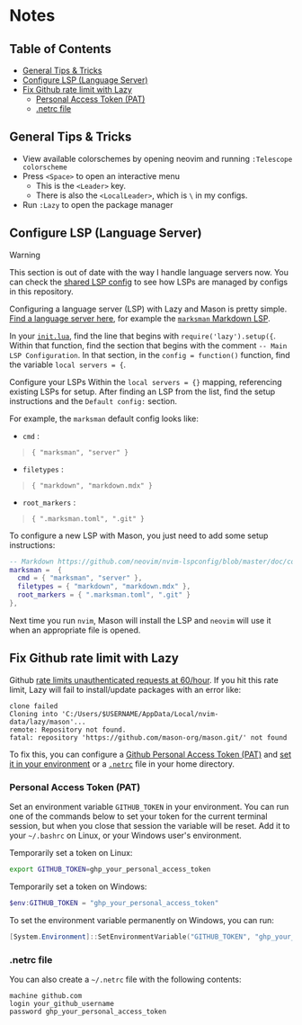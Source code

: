 # Notes <!-- omit in toc -->

## Table of Contents <!-- omit in toc -->

- [General Tips \& Tricks](#general-tips--tricks)
- [Configure LSP (Language Server)](#configure-lsp-language-server)
- [Fix Github rate limit with Lazy](#fix-github-rate-limit-with-lazy)
  - [Personal Access Token (PAT)](#personal-access-token-pat)
  - [.netrc file](#netrc-file)

## General Tips & Tricks

- View available colorschemes by opening neovim and running `:Telescope colorscheme`
- Press `<Space>` to open an interactive menu
  - This is the `<Leader>` key.
  - There is also the `<LocalLeader>`, which is `\` in my configs.
- Run `:Lazy` to open the package manager

## Configure LSP (Language Server)

> [!WARNING]
> This section is out of date with the way I handle language servers now. You can check the [shared LSP config](./config/nvim-shared/lua/nvim-shared/lsp/) to see how LSPs are managed by configs in this repository.

Configuring a language server (LSP) with Lazy and Mason is pretty simple. [Find a language server here](https://github.com/neovim/nvim-lspconfig/blob/master/doc/configs.md), for example the [`marksman` Markdown LSP](https://github.com/neovim/nvim-lspconfig/blob/master/doc/configs.md#marksman).

In your [`init.lua`](./config/nvim/init.lua), find the line that begins with `require('lazy').setup({`. Within that function, find the section that begins with the comment `-- Main LSP Configuration`. In that section, in the `config = function()` function, find the variable `local servers = {`.

Configure your LSPs Within the `local servers = {}` mapping, referencing existing LSPs for setup. After finding an LSP from the list, find the setup instructions and the `Default config:` section.

For example, the `marksman` default config looks like:

* `cmd` :
> `{ "marksman", "server" }`
* `filetypes` :
> `{ "markdown", "markdown.mdx" }`
* `root_markers` :
> `{ ".marksman.toml", ".git" }`

To configure a new LSP with Mason, you just need to add some setup instructions:

```lua
-- Markdown https://github.com/neovim/nvim-lspconfig/blob/master/doc/configs.md#marksman
marksman =  {
  cmd = { "marksman", "server" },
  filetypes = { "markdown", "markdown.mdx" },
  root_markers = { ".marksman.toml", ".git" }
},
```

Next time you run `nvim`, Mason will install the LSP and `neovim` will use it when an appropriate file is opened.

## Fix Github rate limit with Lazy

Github [rate limits unauthenticated requests at 60/hour](https://docs.github.com/en/rest/using-the-rest-api/rate-limits-for-the-rest-api?apiVersion=2022-11-28). If you hit this rate limit, Lazy will fail to install/update packages with an error like:

```shell
clone failed
Cloning into 'C:/Users/$USERNAME/AppData/Local/nvim-data/lazy/mason'...
remote: Repository not found.
fatal: repository 'https://github.com/mason-org/mason.git/' not found
```

To fix this, you can configure a [Github Personal Access Token (PAT)](https://docs.github.com/en/authentication/keeping-your-account-and-data-secure/managing-your-personal-access-tokens) and [set it in your environment](#personal-access-token-pat) or a [`.netrc`](#netrc-file) file in your home directory.

### Personal Access Token (PAT)

Set an environment variable `GITHUB_TOKEN` in your environment. You can run one of the commands below to set your token for the current terminal session, but when you close that session the variable will be reset. Add it to your `~/.bashrc` on Linux, or your Windows user's environment.

Temporarily set a token on Linux:

```bash
export GITHUB_TOKEN=ghp_your_personal_access_token
```

Temporarily set a token on Windows:

```powershell
$env:GITHUB_TOKEN = "ghp_your_personal_access_token"
```

To set the environment variable permanently on Windows, you can run:

```powershell
[System.Environment]::SetEnvironmentVariable("GITHUB_TOKEN", "ghp_your_token", "User")
```

### .netrc file

You can also create a `~/.netrc` file with the following contents:

```plaintext
machine github.com
login your_github_username
password ghp_your_personal_access_token
```
